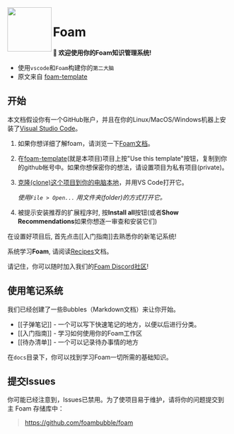 <img src="attachments/foam-icon.png" width=100 align="left">

# Foam

**👋 欢迎使用你的Foam知识管理系统!**

- 使用`vscode`和`Foam`构建你的`第二大脑`
- 原文来自 [foam-template](https://github.com/foambubble/foam-template)

## 开始

本文档假设你有一个GitHub账户，并且在你的Linux/MacOS/Windows机器上安装了[Visual Studio Code](https://code.visualstudio.com/)。

1. 如果你想详细了解foam，请浏览一下[Foam文档](https://foambubble.github.io/foam)。
2. 在[foam-template](https://github.com/foambubble/foam-template/generate)(就是本项目)项目上按"Use this template"按钮，复制到你的github帐号中。如果你想保密你的想法，请设置项目为私有项目(private)。
3. [克隆(clone)这个项目到你的电脑本地](https://help.github.com/en/github/creating-cloning-and-archiving-repositories/cloning-a-repository)，并用VS Code打开它。

    *使用`File > Open...` 用文件夹(folder)的方式打开它。*

4. 被提示安装推荐的扩展程序时, 按**Install all**按钮(或者**Show Recommendations**如果你想逐一审查和安装它们)

在设置好项目后, 首先点击[[入门指南]]去熟悉你的新笔记系统!

系统学习**Foam**, 请阅读[Recipes](https://foambubble.github.io/foam/recipes/recipes)文档。

请记住，你可以随时加入我们的[Foam Discord社区](https://foambubble.github.io/join-discord/g)!

## 使用笔记系统

我们已经创建了一些Bubbles（Markdown文档）来让你开始。

- [[子弹笔记]] - 一个可以写下快速笔记的地方，以便以后进行分类。
- [[入门指南]] - 学习如何使用你的Foam工作区
- [[待办清单]] - 一个可以记录待办事情的地方

在`docs`目录下，你可以找到学习Foam一切所需的基础知识。

## 提交Issues

你可能已经注意到，Issues已禁用。为了使项目易于维护，请将你的问题提交到主 Foam 存储库中：

> <https://github.com/foambubble/foam>
